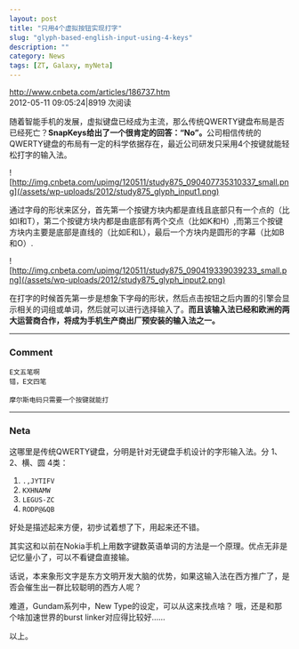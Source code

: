 ```yaml
---
layout: post
title: "只用4个虚拟按钮实现打字"
slug: "glyph-based-english-input-using-4-keys"
description: ""
category: News
tags: [ZT, Galaxy, myNeta]
---
```


http://www.cnbeta.com/articles/186737.htm<br>
2012-05-11 09:05:24|8919 次阅读

随着智能手机的发展，虚拟键盘已经成为主流，那么传统QWERTY键盘布局是否已经死亡？<b>SnapKeys给出了一个很肯定的回答：“No”。</b>公司相信传统的QWERTY键盘的布局有一定的科学依据存在，最近公司研发只采用4个按键就能轻松打字的输入法。

![http://img.cnbeta.com/upimg/120511/study875_090407735310337_small.png](/assets/wp-uploads/2012/study875_glyph_input1.png)<br>

通过字母的形状来区分，首先第一个按键方块内都是直线且底部只有一个点的（比如I和T），第二个按键方块内都是由底部有两个交点（比如K和H）,而第三个按键方块内主要是底部是直线的（比如E和L），最后一个方块内是圆形的字幕（比如B和O）.

![http://img.cnbeta.com/upimg/120511/study875_090419339039233_small.png](/assets/wp-uploads/2012/study875_glyph_input2.png)<br>

在打字的时候首先第一步是想象下字母的形状，然后点击按钮之后内置的引擎会显示相关的词组或单词，然后就可以进行选择输入了。<b>而且该输入法已经和欧洲的两大运营商合作，将成为手机生产商出厂预安装的输入法之一。</b>

* * *

### Comment

    E文五笔啊
    错，E文四笔

    摩尔斯电码只需要一个按键就能打

* * *

### Neta

这哪里是传统QWERTY键盘，分明是针对无键盘手机设计的字形输入法。分 1、2、横、圆 4类：

1. `.,JYTIFV`
2. `KXHNAMW`
3. `LEGUS-ZC`
4. `RODP@&QB`

好处是描述起来方便，初步试着想了下，用起来还不错。

其实这和以前在Nokia手机上用数字键数英语单词的方法是一个原理。优点无非是记忆量小了，可以不看键盘直接输。

话说，本来象形文字是东方文明开发大脑的优势，如果这输入法在西方推广了，是否会催生出一群比较聪明的西方人呢？

难道，Gundam系列中，New Type的设定，可以从这来找点啥？ 哦，还是和那个啥加速世界的burst linker对应得比较好……

以上。
